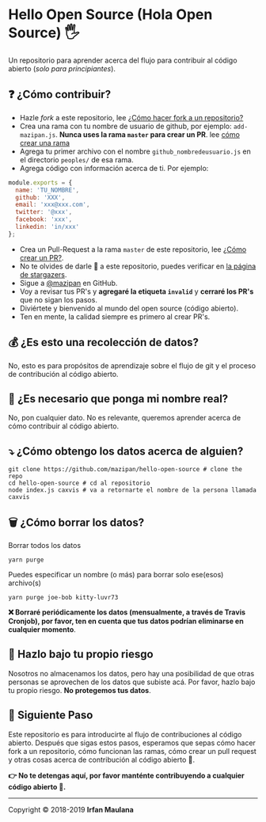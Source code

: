 # Hello Open Source (Hola Open Source) 🖐️

Un repositorio para aprender acerca del flujo para contribuir al código abierto (_solo para principiantes_).

## ❓ ¿Cómo contribuir?

- Hazle _fork_ a este repositorio, lee [¿Cómo hacer fork a un repositorio?](https://help.github.com/articles/fork-a-repo/)
- Crea una rama con tu nombre de usuario de github, por ejemplo: `add-mazipan.js`. **Nunca uses la rama `master` para crear un PR**.
  lee [cómo crear una rama](https://help.github.com/articles/creating-and-deleting-branches-within-your-repository/)
- Agrega tu primer archivo con el nombre `github_nombredeusuario.js` en el directorio `peoples/` de esa rama.
- Agrega código con información acerca de ti. Por ejemplo: 

```js
module.exports = {
  name: 'TU_NOMBRE',
  github: 'XXX',
  email: 'xxx@xxx.com',
  twitter: '@xxx',
  facebook: 'xxx',
  linkedin: 'in/xxx'
};
```
- Crea un Pull-Request a la rama `master` de este repositorio, lee [¿Cómo crear un PR?](https://help.github.com/articles/creating-a-pull-request/).
- No te olvides de darle 🌟 a este repositorio, puedes verificar en [la página de stargazers](https://github.com/mazipan/hello-open-source/stargazers).
- Sigue a [@mazipan](https://github.com/mazipan) en GitHub.
- Voy a revisar tus PR's y **agregaré la etiqueta `invalid`** y **cerraré los PR's** que no sigan los pasos.
- Diviértete y bienvenido al mundo del open source (código abierto).
- Ten en mente, la calidad siempre es primero al crear PR's.

## 💰 ¿Es esto una recolección de datos?

No, esto es para propósitos de aprendizaje sobre el flujo de git y el proceso de contribución al código abierto.

## 🥶 ¿Es necesario que ponga mi nombre real?

No, pon cualquier dato. No es relevante, queremos aprender acerca de cómo contribuir al código abierto.

## ⤵️ ¿Cómo obtengo los datos acerca de alguien?

```shell
git clone https://github.com/mazipan/hello-open-source # clone the repo
cd hello-open-source # cd al repositorio
node index.js caxvis # va a retornarte el nombre de la persona llamada caxvis
```

## 🗑️ ¿Cómo borrar los datos?

Borrar todos los datos

```shell
yarn purge
```

Puedes especificar un nombre (o más) para borrar solo ese(esos) archivo(s)

```shell
yarn purge joe-bob kitty-luvr73
```

**❌ Borraré periódicamente los datos (mensualmente, a través de Travis Cronjob), por favor, ten en cuenta que tus datos podrían eliminarse en cualquier momento**.

## 🙈 Hazlo bajo tu propio riesgo

Nosotros no almacenamos los datos, pero hay una posibilidad de que otras personas se aprovechen de los datos que subiste acá. Por favor, hazlo bajo tu propio riesgo. **No protegemos tus datos**.

## 🚶 Siguiente Paso

Este repositorio es para introducirte al flujo de contribuciones al código abierto.
Después que sigas estos pasos, esperamos que sepas cómo hacer fork a un repositorio, cómo funcionan las ramas, cómo crear un pull request y otras cosas acerca de contribución al código abierto 🥳.

**👉 No te detengas aquí, por favor manténte contribuyendo a cualquier código abierto 🙏.**

---

Copyright © 2018-2019 **Irfan Maulana**